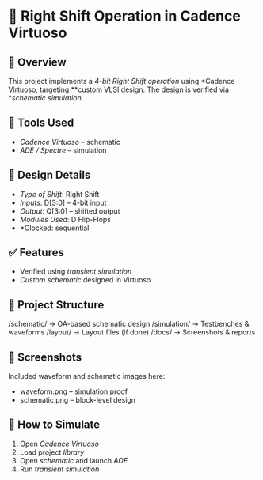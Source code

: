 # 🚀 Right Shift Operation in Cadence Virtuoso

## 🧾 Overview
This project implements a *4-bit Right Shift operation* using *Cadence Virtuoso, targeting **custom VLSI design. The design is verified via **schematic simulation*.

## 🧰 Tools Used
- *Cadence Virtuoso* – schematic 
- *ADE / Spectre* – simulation  

## 🔧 Design Details
- *Type of Shift*: Right Shift  
- *Inputs*: D[3:0] – 4-bit input  
- *Output*: Q[3:0] – shifted output  
- *Modules Used*: D Flip-Flops  
- *Clocked: sequential  

## ✅ Features
- Verified using *transient simulation*  
- *Custom schematic* designed in Virtuoso  

## 📁 Project Structure
/schematic/    → OA-based schematic design
/simulation/   → Testbenches & waveforms
/layout/       → Layout files (if done)
/docs/         → Screenshots & reports

## 📸 Screenshots
Included waveform and schematic images here:
- waveform.png – simulation proof  
- schematic.png – block-level design
  
## 🧪 How to Simulate
1. Open *Cadence Virtuoso*
2. Load project *library*
3. Open *schematic* and launch *ADE*
4. Run *transient simulation*  
